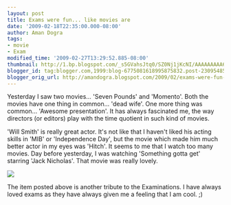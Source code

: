 ```yaml
---
layout: post
title: Exams were fun... like movies are
date: '2009-02-18T22:35:00.000-08:00'
author: Aman Dogra
tags:
- movie
- Exam
modified_time: '2009-02-27T13:29:52.885-08:00'
thumbnail: http://1.bp.blogspot.com/_s5GVahsJtq0/SZ0Nj1jKcNI/AAAAAAAAA6s/wJkEA_y7vzo/s72-c/Exam1.jpg
blogger_id: tag:blogger.com,1999:blog-6775081618995875832.post-2309548593137299479
blogger_orig_url: http://amandogra.blogspot.com/2009/02/exams-were-fun-like-movies-are.html
---
```


Yesterday I saw two movies... 'Seven Pounds' and 'Momento'. Both the
movies have one thing in common... 'dead wife'. One more thing was
common... 'Awesome presentation'. It has always fascinated me, the way
directors (or editors) play with the time quotient in such kind of
movies.

<!--more-->

'Will Smith' is really great actor. It's not like that I haven't
liked his acting skills in 'MIB' or 'Independence Day', but the movie
which made him much better actor in my eyes was 'Hitch'. It seems to me
that I watch too many movies. Day before yesterday, I was watching
'Something gotta get' starring 'Jack Nicholas'. That movie was really
lovely.

[![](http://1.bp.blogspot.com/_s5GVahsJtq0/SZ0Nj1jKcNI/AAAAAAAAA6s/wJkEA_y7vzo/s320/Exam1.jpg)](http://1.bp.blogspot.com/_s5GVahsJtq0/SZ0Nj1jKcNI/AAAAAAAAA6s/wJkEA_y7vzo/s1600-h/Exam1.jpg)

The item posted above is another tribute to the Examinations. I have always
loved exams as they have always given me a feeling that I am cool. ;)
